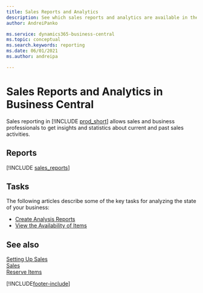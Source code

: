 ```yaml
---
title: Sales Reports and Analytics
description: See which sales reports and analytics are available in the standard version of Business Central so that you can keep track of your business.
author: AndreiPanko

ms.service: dynamics365-business-central
ms.topic: conceptual
ms.search.keywords: reporting
ms.date: 06/01/2021
ms.author: andreipa

---
```

# Sales Reports and Analytics in Business Central

Sales reporting in [!INCLUDE [prod_short](includes/prod_short.md)] allows sales and business professionals to get insights and statistics about current and past sales activities.  

## Reports
[!INCLUDE [sales_reports](includes/sales-reports-include.md)]

## Tasks

The following articles describe some of the key tasks for analyzing the state of your business:

* [Create Analysis Reports](bi-how-create-analysis-views-reports.md)  
* [View the Availability of Items](inventory-how-availability-overview.md)


## See also

[Setting Up Sales](sales-setup-sales.md)  
[Sales](sales-manage-sales.md)  
[Reserve Items](inventory-how-to-reserve-items.md)

[!INCLUDE[footer-include](includes/footer-banner.md)]
